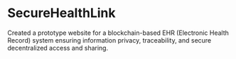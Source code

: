 # SecureHealthLink
Created a prototype website for a blockchain-based EHR (Electronic Health Record) system ensuring information privacy, traceability, and secure decentralized access and sharing.
